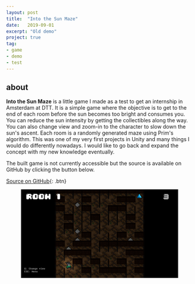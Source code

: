 ```yaml
---
layout: post
title:  "Into the Sun Maze"
date:   2019-09-01
excerpt: "Old demo"
project: true
tag:
- game
- demo
- test
---
```

     
## about
     
**Into the Sun Maze** is a little game I made as a test to get an internship in Amsterdam at DTT. It is a simple game where the objective is to get to the end of each room before the sun becomes too bright and consumes you. You can reduce the sun intensity by getting the collectibles along the way. You can also change view and zoom-in to the character to slow down the sun's ascent. Each room is a randomly generated maze using Prim's algorithm. This was one of my very first projects in Unity and many things I would do differently nowadays. I would like to go back and expand the concept with my new knowledge eventually.

The built game is not currently accessible but the source is available on GitHub by clicking the button below.

[Source on GitHub](https://github.com/jcb936/IntoTheSunMaze){: .btn}

<figure>
	<img src="/assets/img/sun-maze.png">
</figure>